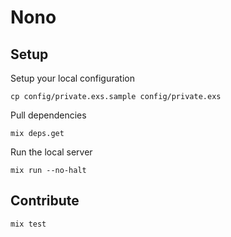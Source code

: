 # Nono

## Setup

Setup your local configuration
```
cp config/private.exs.sample config/private.exs
```

Pull dependencies
```
mix deps.get
```

Run the local server
```
mix run --no-halt
```

## Contribute

```
mix test
```
